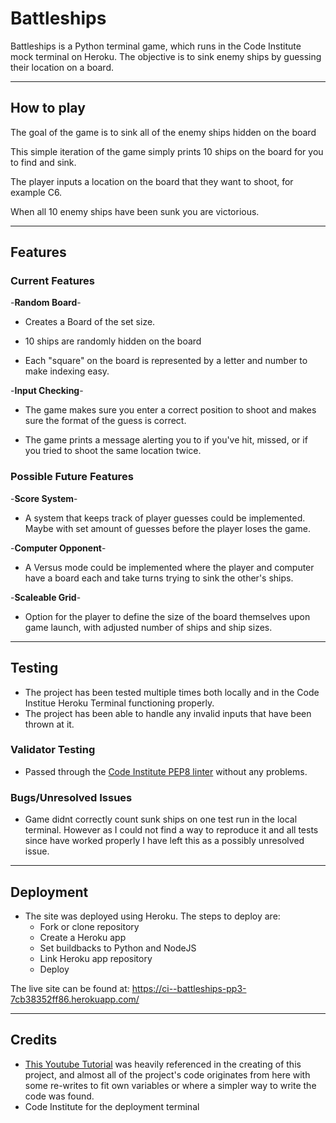 # Battleships

Battleships is a Python terminal game, which runs in the Code Institute mock terminal on Heroku.
The objective is to sink enemy ships by guessing their location on a board.

---
## How to play

The goal of the game is to sink all of the enemy ships hidden on the board

This simple iteration of the game simply prints 10 ships on the board for you to find and sink.

The player inputs a location on the board that they want to shoot, for example C6.

When all 10 enemy ships have been sunk you are victorious.

---

## Features

### Current Features

-__Random Board__-

- Creates a Board of the set size.

- 10 ships are randomly hidden on the board

- Each "square" on the board is represented by a letter and number to make indexing easy.
  
-__Input Checking__-

- The game makes sure you enter a correct position to shoot and makes sure the format of the guess is correct.

- The game prints a message alerting you to if you've hit, missed, or if you tried to shoot the same location twice.


### Possible Future Features

-__Score System__-

- A system that keeps track of player guesses could be implemented. Maybe with set amount of guesses before the player loses the game.
  
-__Computer Opponent__-

- A Versus mode could be implemented where the player and computer have a board each and take turns trying to sink the other's ships.

-__Scaleable Grid__-

- Option for the player to define the size of the board themselves upon game launch, with adjusted number of ships and ship sizes.

---

## Testing

- The project has been tested multiple times both locally and in the Code Institue Heroku Terminal functioning properly.
- The project has been able to handle any invalid inputs that have been thrown at it.
  
### Validator Testing

- Passed through the [Code Institute PEP8 linter](https://pep8ci.herokuapp.com/) without any problems.

### Bugs/Unresolved Issues

- Game didnt correctly count sunk ships on one test run in the local terminal. However as I could not find a way to reproduce it and all tests since have worked properly I have left this as a possibly unresolved issue.

---

## Deployment

- The site was deployed using Heroku. The steps to deploy are:
  - Fork or clone repository
  - Create a Heroku app
  - Set buildbacks to Python and NodeJS
  - Link Heroku app repository
  - Deploy

The live site can be found at: <https://ci--battleships-pp3-7cb38352ff86.herokuapp.com/>

---

## Credits

- [This Youtube Tutorial](https://www.youtube.com/watch?v=MgJBgnsDcF0&ab_channel=CSStudents) was heavily referenced in the creating of this project, and almost all of the project's code originates from here with some re-writes to fit own variables or where a simpler way to write the code was found.
- Code Institute for the deployment terminal